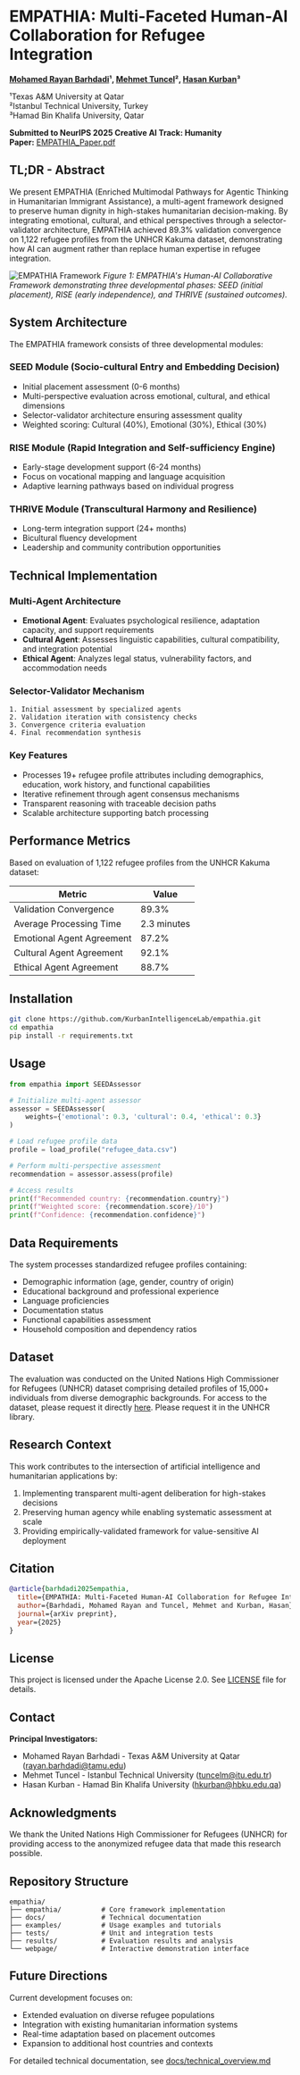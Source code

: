 # EMPATHIA: Multi-Faceted Human-AI Collaboration for Refugee Integration

**[Mohamed Rayan Barhdadi](https://bmrayan.com/)¹, [Mehmet Tuncel](https://web.itu.edu.tr/tuncelm/)², [Hasan Kurban](https://hasankurban.com/)³**

¹Texas A&M University at Qatar  
²Istanbul Technical University, Turkey  
³Hamad Bin Khalifa University, Qatar

**Submitted to NeurIPS 2025 Creative AI Track: Humanity**  
**Paper:** [EMPATHIA_Paper.pdf](EMPATHIA_Paper.pdf)

## TL;DR - Abstract

We present EMPATHIA (Enriched Multimodal Pathways for Agentic Thinking in Humanitarian Immigrant Assistance), a multi-agent framework designed to preserve human dignity in high-stakes humanitarian decision-making. By integrating emotional, cultural, and ethical perspectives through a selector-validator architecture, EMPATHIA achieved 89.3% validation convergence on 1,122 refugee profiles from the UNHCR Kakuma dataset, demonstrating how AI can augment rather than replace human expertise in refugee integration.

![EMPATHIA Framework](figures/prev4.png)
*Figure 1: EMPATHIA's Human-AI Collaborative Framework demonstrating three developmental phases: SEED (initial placement), RISE (early independence), and THRIVE (sustained outcomes).*

## System Architecture

The EMPATHIA framework consists of three developmental modules:

### SEED Module (Socio-cultural Entry and Embedding Decision)
- Initial placement assessment (0-6 months)
- Multi-perspective evaluation across emotional, cultural, and ethical dimensions
- Selector-validator architecture ensuring assessment quality
- Weighted scoring: Cultural (40%), Emotional (30%), Ethical (30%)

### RISE Module (Rapid Integration and Self-sufficiency Engine)
- Early-stage development support (6-24 months)
- Focus on vocational mapping and language acquisition
- Adaptive learning pathways based on individual progress

### THRIVE Module (Transcultural Harmony and Resilience)
- Long-term integration support (24+ months)
- Bicultural fluency development
- Leadership and community contribution opportunities

## Technical Implementation

### Multi-Agent Architecture
- **Emotional Agent**: Evaluates psychological resilience, adaptation capacity, and support requirements
- **Cultural Agent**: Assesses linguistic capabilities, cultural compatibility, and integration potential
- **Ethical Agent**: Analyzes legal status, vulnerability factors, and accommodation needs

### Selector-Validator Mechanism
```
1. Initial assessment by specialized agents
2. Validation iteration with consistency checks
3. Convergence criteria evaluation
4. Final recommendation synthesis
```

### Key Features
- Processes 19+ refugee profile attributes including demographics, education, work history, and functional capabilities
- Iterative refinement through agent consensus mechanisms
- Transparent reasoning with traceable decision paths
- Scalable architecture supporting batch processing

## Performance Metrics

Based on evaluation of 1,122 refugee profiles from the UNHCR Kakuma dataset:

| Metric | Value |
|--------|-------|
| Validation Convergence | 89.3% |
| Average Processing Time | 2.3 minutes |
| Emotional Agent Agreement | 87.2% |
| Cultural Agent Agreement | 92.1% |
| Ethical Agent Agreement | 88.7% |


## Installation

```bash
git clone https://github.com/KurbanIntelligenceLab/empathia.git
cd empathia
pip install -r requirements.txt
```

## Usage

```python
from empathia import SEEDAssessor

# Initialize multi-agent assessor
assessor = SEEDAssessor(
    weights={'emotional': 0.3, 'cultural': 0.4, 'ethical': 0.3}
)

# Load refugee profile data
profile = load_profile("refugee_data.csv")

# Perform multi-perspective assessment
recommendation = assessor.assess(profile)

# Access results
print(f"Recommended country: {recommendation.country}")
print(f"Weighted score: {recommendation.score}/10")
print(f"Confidence: {recommendation.confidence}")
```

## Data Requirements

The system processes standardized refugee profiles containing:
- Demographic information (age, gender, country of origin)
- Educational background and professional experience
- Language proficiencies
- Documentation status
- Functional capabilities assessment
- Household composition and dependency ratios

## Dataset

The evaluation was conducted on the United Nations High Commissioner for Refugees (UNHCR) dataset comprising detailed profiles of 15,000+ individuals from diverse demographic backgrounds. For access to the dataset, please request it directly [here](https://microdata.unhcr.org/index.php/catalog/302?utm_source). Please request it in the UNHCR library.

## Research Context

This work contributes to the intersection of artificial intelligence and humanitarian applications by:
1. Implementing transparent multi-agent deliberation for high-stakes decisions
2. Preserving human agency while enabling systematic assessment at scale
3. Providing empirically-validated framework for value-sensitive AI deployment

## Citation

```bibtex
@article{barhdadi2025empathia,
  title={EMPATHIA: Multi-Faceted Human-AI Collaboration for Refugee Integration},
  author={Barhdadi, Mohamed Rayan and Tuncel, Mehmet and Kurban, Hasan},
  journal={arXiv preprint},
  year={2025}
}
```

## License

This project is licensed under the Apache License 2.0. See [LICENSE](LICENSE) file for details.

## Contact

**Principal Investigators:**
- Mohamed Rayan Barhdadi - Texas A&M University at Qatar (rayan.barhdadi@tamu.edu)
- Mehmet Tuncel - Istanbul Technical University (tuncelm@itu.edu.tr)
- Hasan Kurban - Hamad Bin Khalifa University (hkurban@hbku.edu.qa)

## Acknowledgments

We thank the United Nations High Commissioner for Refugees (UNHCR) for providing access to the anonymized refugee data that made this research possible.

## Repository Structure

```
empathia/
├── empathia/          # Core framework implementation
├── docs/              # Technical documentation
├── examples/          # Usage examples and tutorials
├── tests/             # Unit and integration tests
├── results/           # Evaluation results and analysis
└── webpage/           # Interactive demonstration interface
```

## Future Directions

Current development focuses on:
- Extended evaluation on diverse refugee populations
- Integration with existing humanitarian information systems
- Real-time adaptation based on placement outcomes
- Expansion to additional host countries and contexts

For detailed technical documentation, see [docs/technical_overview.md](docs/technical_overview.md)